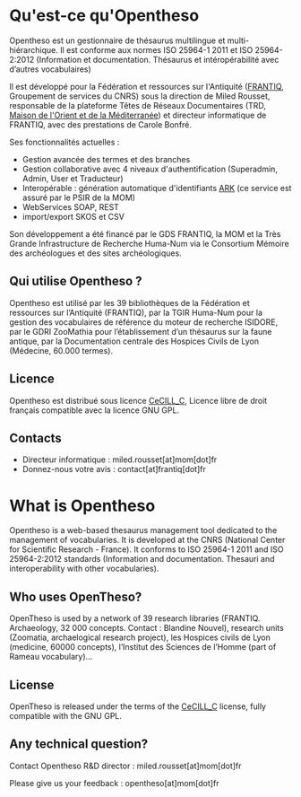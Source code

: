 # Qu'est-ce qu'Opentheso

Opentheso est un gestionnaire de thésaurus multilingue et multi-hiérarchique. Il est conforme aux normes ISO 25964-1 2011 et ISO 25964-2:2012 (Information et documentation. Thésaurus et intéropérabilité avec d’autres vocabulaires)

Il est développé pour la Fédération et ressources sur l'Antiquité ([FRANTIQ](http://www.frantiq.fr), Groupement de services du CNRS) sous la direction de Miled Rousset, responsable de la plateforme Têtes de Réseaux Documentaires (TRD, [Maison de l'Orient et de la Méditerranée](http://www.mom.fr)) et directeur informatique de FRANTIQ, avec des prestations de Carole Bonfré.

Ses fonctionnalités actuelles :
- Gestion avancée des termes et des branches
- Gestion collaborative avec 4 niveaux d'authentification (Superadmin, Admin, User et Traducteur)
- Interopérable : génération automatique d'identifiants [ARK](http://ark.mom.fr) (ce service est assuré par le PSIR de la MOM)
- WebServices SOAP, REST
- import/export SKOS et CSV

Son développement a été financé par le GDS FRANTIQ, la MOM et la Très Grande Infrastructure de Recherche Huma-Num via le Consortium Mémoire des archéologues et des sites archéologiques.

## Qui utilise Opentheso ?

Opentheso est utilisé par les 39 bibliothèques de la Fédération et ressources sur l’Antiquité (FRANTIQ), par la TGIR Huma-Num pour la gestion des vocabulaires de référence du moteur de recherche ISIDORE, par le GDRI ZooMathia pour l’établissement d’un thésaurus sur la faune antique, par la Documentation centrale des Hospices Civils de Lyon (Médecine, 60.000 termes).

## Licence

Opentheso est distribué sous licence [CeCILL_C](http://www.cecill.info/licences/Licence_CeCILL-C_V1-fr.html), Licence libre de droit français compatible avec la licence GNU GPL.
 
## Contacts

- Directeur informatique : miled.rousset[at]mom[dot]fr
- Donnez-nous votre avis : contact[at]frantiq[dot]fr

# What is Opentheso

Opentheso is a web-based thesaurus management tool dedicated to the management of vocabularies. It is developed at the CNRS (National Center for Scientific Research - France). It conforms to ISO 25964-1 2011 and ISO 25964-2:2012 standards (Information and documentation. Thesauri and interoperability with other vocabularies). 

## Who uses OpenTheso?

OpenTheso is used by a network of 39 research libraries (FRANTIQ. Archaeology, 32 000 concepts. Contact : Blandine Nouvel), research units (Zoomatia, archaelogical research project), les Hospices civils de Lyon (medicine, 60000 concepts), l’Institut des Sciences de l’Homme (part of Rameau vocabulary)…

## License

OpenTheso is released under the terms of the [CeCILL_C](http://www.cecill.info/licences/Licence_CeCILL-C_V1-fr.html) license, fully compatible with the GNU GPL.

## Any technical question?

Contact Opentheso R&D director : miled.rousset[at]mom[dot]fr

Please give us your feedback : opentheso[at]mom[dot]fr
